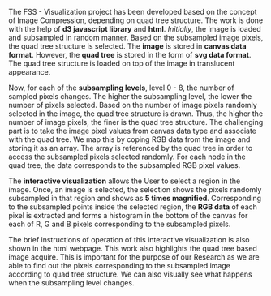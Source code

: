 The FSS - Visualization project has been developed based on the concept of Image Compression, depending on quad tree structure. The work is done with the help of **d3 javascript library** and **html**. *Initially*, the image is loaded and subsampled in random manner. Based on the subsampled image pixels, the quad tree structure is selected. The **image** is stored in **canvas data format**. However, the **quad tree** is stored in the form of **svg data format**. The quad tree structure is loaded on top of the image in translucent appearance.


Now, for each of the **subsampling levels**, level 0 - 8, the number of sampled pixels changes. The higher the subsampling level, the lower the number of pixels selected. Based on the number of image pixels randomly selected in the image, the quad tree structure is drawn. Thus, the higher the number of image pixels, the finer is the quad tree structure. The challenging part is to take the image pixel values from canvas data type and associate with the quad tree. We map this by coping RGB data from the image and storing it as an array. The array is referenced by the quad tree in order to access the subsampled pixels selected randomly. For each node in the quad tree, the data corresponds to the subsampled RGB pixel values.


The **interactive visualization** allows the User to select a region in the image. Once, an image is selected, the selection shows the pixels randomly subsampled in that region and shows as **5 times magnified**. Corresponding to the subsampled points inside the selected region, the **RGB data** of each pixel is extracted and forms a histogram in the bottom of the canvas for each of R, G and B pixels corresponding to the subsampled pixels.


The brief instructions of operation of this interactive visualization is also shown in the html webpage. This work also highlights the quad tree based image acquire. This is important for the purpose of our Research as we are able to find out the pixels corresponding to the subsampled image according to quad tree structure. We can also visually see what happens when the subsampling level changes.
